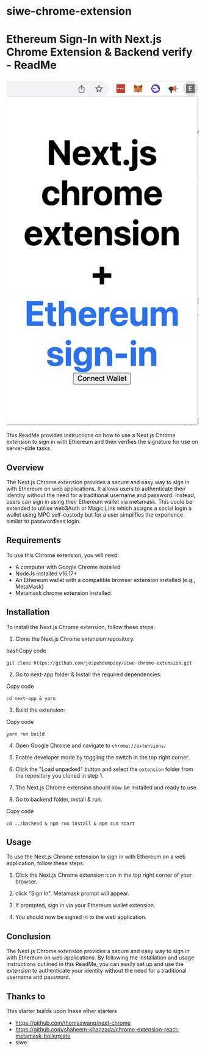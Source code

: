 # siwe-chrome-extension

Ethereum Sign-In with Next.js Chrome Extension & Backend verify - ReadMe
=====================================================

![image](./screenshot.png)

This ReadMe provides instructions on how to use a Next.js Chrome extension to sign in with Ethereum and then verifies the signature for use on server-side tasks.

Overview
--------

The Next.js Chrome extension provides a secure and easy way to sign in with Ethereum on web applications. It allows users to authenticate their identity without the need for a traditional username and password. Instead, users can sign in using their Ethereum wallet via metamask. This could be extended to utilise web3Auth or Magic.Link which assigns a social login a wallet using MPC self-custody but for a user simplifies the experience similar to passwordless login.

Requirements
------------

To use this Chrome extension, you will need:

-   A computer with Google Chrome installed
-   NodeJs installed v16.17+
-   An Ethereum wallet with a compatible browser extension installed (e.g., MetaMask)
-   Metamask chrome extension installed

Installation
------------

To install the Next.js Chrome extension, follow these steps:

1.  Clone the Next.js Chrome extension repository:

bashCopy code

`git clone https://github.com/jospehdempsey/siwe-chrome-extension.git`

2.  Go to next-app folder & Install the required dependencies:

Copy code

`cd next-app & yarn`

3.  Build the extension:

Copy code

`yarn run build`

4.  Open Google Chrome and navigate to `chrome://extensions`.

5.  Enable developer mode by toggling the switch in the top right corner.

6.  Click the "Load unpacked" button and select the `extension` folder from the repository you cloned in step 1.

7.  The Next.js Chrome extension should now be installed and ready to use.
   
8.  Go to backend folder, install & run.

Copy code

`cd ../backend & npm run install & npm run start`

Usage
-----

To use the Next.js Chrome extension to sign in with Ethereum on a web application, follow these steps:

1.  Click the Next.js Chrome extension icon in the top right corner of your browser.

2.  click "Sign In", Metamask prompt will appear.

3.  If prompted, sign in via your Ethereum wallet extension.

4.  You should now be signed in to the web application.

Conclusion
----------

The Next.js Chrome extension provides a secure and easy way to sign in with Ethereum on web applications. By following the installation and usage instructions outlined in this ReadMe, you can easily set up and use the extension to authenticate your identity without the need for a traditional username and password.


Thanks to
----------
This starter builds upon these other starters
- https://github.com/thomaswang/next-chrome
- https://github.com/shaheem-khanzada/chrome-extension-react-metamask-boilerplate
- siwe